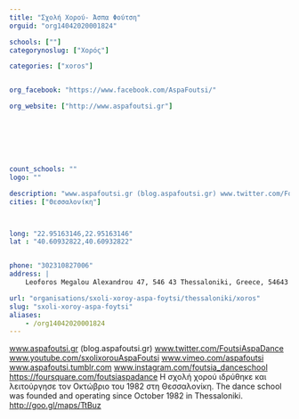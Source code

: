 ```yaml
---
title: "Σχολή Χορού- Άσπα Φούτση"
orguid: "org14042020001824"

schools: [""]
categorynoslug: ["Χορός"]

categories: ["xoros"]


org_facebook: "https://www.facebook.com/AspaFoutsi/"

org_website: ["http://www.aspafoutsi.gr"]







count_schools: ""
logo: ""

description: "www.aspafoutsi.gr (blog.aspafoutsi.gr) www.twitter.com/FoutsiAspaDance www.youtube.com/sxolixorouAspaFoutsi www.vimeo.com/aspafoutsi www.aspafoutsi.tumblr.com www.instagram.com/foutsia_danceschool https://foursquare.com/foutsiaspadance Η σχολή χορού ιδρύθηκε και λειτούργησε τον Οκτώβριο του 1982 στη Θεσσαλονίκη. The dance school was founded and operating since October 1982 in Thessaloniki. http://goo.gl/maps/TtBuz"
cities: ["Θεσσαλονίκη"]



long: "22.95163146,22.95163146"
lat : "40.60932822,40.60932822"


phone: "302310827006"
address: |
    Leoforos Megalou Alexandrou 47, 546 43 Thessaloniki, Greece, 54643 Thessaloníki

url: "organisations/sxoli-xoroy-aspa-foytsi/thessaloniki/xoros"
slug: "sxoli-xoroy-aspa-foytsi"
aliases:
    - /org14042020001824
---
```


www.aspafoutsi.gr (blog.aspafoutsi.gr) www.twitter.com/FoutsiAspaDance www.youtube.com/sxolixorouAspaFoutsi www.vimeo.com/aspafoutsi www.aspafoutsi.tumblr.com www.instagram.com/foutsia_danceschool https://foursquare.com/foutsiaspadance Η σχολή χορού ιδρύθηκε και λειτούργησε τον Οκτώβριο του 1982 στη Θεσσαλονίκη. The dance school was founded and operating since October 1982 in Thessaloniki. http://goo.gl/maps/TtBuz
